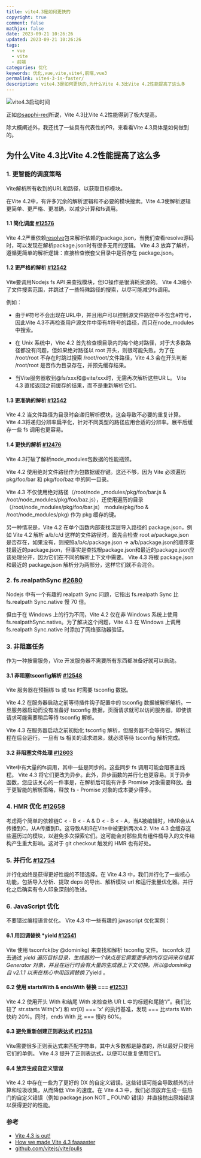 ```yaml
---
title: vite4.3是如何更快的
copyright: true
comment: false
mathjax: false
date: 2023-09-21 10:26:26
updated: 2023-09-21 10:26:26
tags:
  - vue
  - vite
  - 前端
categories: 优化
keywords: 优化,vue,vite,vite4,前端,vue3
permalink: vite4-3-is-faster/
description: vite4.3是如何更快的,为什么Vite 4.3比Vite 4.2性能提高了这么多
---
```

![vite4.3启动时间](https://cdn.zyha.cn/blog/20240410171659.png?x-oss-process=style/blog)

正如[@sapphi-red](https://github.com/sapphi-red/)所说，Vite 4.3比Vite 4.2性能得到了极大提高。

除大概阐述外，我还找了一些具有代表性的PR，来看看Vite 4.3具体是如何做到的。
<!-- more -->
## 为什么Vite 4.3比Vite 4.2性能提高了这么多

### 1. 更智能的调度策略

Vite解析所有收到的URL和路径，以获取目标模块。

在Vite 4.2中，有许多冗余的解析逻辑和不必要的模块搜索。Vite 4.3使解析逻辑更简单、更严格、更准确，以减少计算和fs调用。

#### 1.1 简化调度 [#12576](https://github.com/vitejs/vite/pull/12576)

Vite 4.2严重依赖[resolve](https://www.npmjs.com/package/resolve)包来解析依赖的package.json，当我们查看resolve源码时，可以发现在解析package.json时有很多无用的逻辑。 Vite 4.3 放弃了解析，遵循更简单的解析逻辑：直接检查嵌套父目录中是否存在 package.json。

#### 1.2 更严格的解析 [#12542](https://github.com/vitejs/vite/pull/12542)

Vite要调用Nodejs fs API 来查找模块，但IO操作是很消耗资源的。 Vite 4.3缩小了文件搜索范围，并跳过了一些特殊路径的搜索，以尽可能减少fs调用。

例如：

- 由于#符号不会出现在URL中，并且用户可以控制源文件路径中不包含#符号，因此Vite 4.3不再检查用户源文件中带有#符号的路径，而只在node_modules中搜索。

- 在 Unix 系统中，Vite 4.2 首先检查根目录内的每个绝对路径，对于大多数路径都没有问题，但如果绝对路径以 root 开头，则很可能失败。为了在 /root/root 不存在时跳过搜索 /root/root/文件路径，Vite 4.3 会在开头判断 /root/root 是否作为目录存在，并预先缓存结果。

- 当Vite服务器收到@fs/xxx和@vite/xxx时，无需再次解析这些UR L。 Vite 4.3 直接返回之前缓存的结果，而不是重新解析它们。

#### 1.3 更准确的解析 [#12542](https://github.com/vitejs/vite/pull/12542)

Vite 4.2 当文件路径为目录时会递归解析模块，这会导致不必要的重复计算。 Vite 4.3将递归分辨率扁平化，针对不同类型的路径应用合适的分辨率。展平后缓存一些 fs 调用也更容易。

#### 1.4 更快的解析 [#12476](https://github.com/vitejs/vite/issues/12476)

Vite 4.3打破了解析node_modules包数据的性能瓶颈。

Vite 4.2 使用绝对文件路径作为包数据缓存键。这还不够，因为 Vite 必须遍历 pkg/foo/bar 和 pkg/foo/baz 中的同一目录。

Vite 4.3 不仅使用绝对路径（/root/node _modules/pkg/foo/bar.js & /root/node_modules/pkg/foo/baz.js），还使用遍历的目录（/root/node_modules/pkg/foo/bar.js） module/pkg/foo & /root/node_modules/pkg) 作为 pkg 缓存的键。

另一种情况是，Vite 4.2 在单个函数内部查找深层导入路径的 package.json，例如 Vite 4.2 解析 a/b/c/d 这样的文件路径时，首先会检查 root a/package.json 是否存在，如果没有，则按照a/b/c/package.json -&gt; a/b/package.json的顺序查找最近的package.json，但事实是查找根package.json和最近的package.json应该处理分开，因为它们在不同的解析上下文中需要。 Vite 4.3 将根 package.json 和最近的 package.json 解析分为两部分，这样它们就不会混合。

### 2. fs.realpathSync [#2680](https://github.com/nodejs/node/issues/2680)

Nodejs 中有一个有趣的 realpath Sync 问题，它指出 fs.realpath Sync 比 fs.realpath Sync.native 慢 70 倍。

但由于在 Windows 上的行为不同，Vite 4.2 仅在非 Windows 系统上使用 fs.realpathSync.native。为了解决这个问题，Vite 4.3 在 Windows 上调用 fs.realpath Sync.native 时添加了网络驱动器验证。

### 3. 非阻塞任务

作为一种按需服务，Vite 开发服务器不需要所有东西都准备好就可以启动。

#### 3.1 非阻塞tsconfig解析 [#12548](https://github.com/vitejs/vite/issues/12548)

Vite 服务器在预捆绑 ts 或 tsx 时需要 tsconfig 数据。

Vite 4.2 在服务器启动之前等待插件钩子配置中的 tsconfig 数据被解析解析。一旦服务器启动而没有准备好 tsconfig 数据，页面请求就可以访问服务器，即使该请求可能需要稍后等待 tsconfig 解析。

Vite 4.3 在服务器启动之前初始化 tsconfig 解析，但服务器不会等待它。解析过程在后台运行。一旦有 ts 相关的请求进来，就必须等待 tsconfig 解析完成。

#### 3.2 非阻塞文件处理 [#12603](https://github.com/vitejs/vite/issues/12603)

Vite中有大量的fs调用，其中一些是同步的。这些同步 fs 调用可能会阻塞主线程。 Vite 4.3 将它们更改为异步。此外，异步函数的并行化也更容易。关于异步函数，您应该关心的一件事是，在解析后可能有许多 Promise 对象需要释放。由于更智能的解析策略，释放 fs - Promise 对象的成本要少得多。

### 4. HMR 优化 [#12658](https://github.com/vitejs/vite/issues/12658)

考虑两个简单的依赖链C < - B < - A & D < - B < - A，当A被编辑时，HMR会从A传播到C，从A传播到D。这导致A和B在Vite中被更新两次4.2.
Vite 4.3 会缓存这些遍历过的模块，以避免多次探索它们。这可能会对那些具有组件桶导入的文件结构产生重大影响。这对于 git checkout 触发的 HMR 也有好处。

### 5. 并行化 [#12754](https://github.com/vitejs/vite/issues/12754)

并行化始终是获得更好性能的不错选择。在 Vite 4.3 中，我们并行化了一些核心功能，包括导入分析、提取 deps 的导出、解析模块 url 和运行批量优化器。并行化之后确实有令人印象深刻的改进。

### 6. JavaScript 优化

不要错过编程语言优化。 Vite 4.3 中一些有趣的 javascript 优化案例：

#### 6.1 用回调替换 *yield [#12541](https://github.com/vitejs/vite/issues/12541)

Vite 使用 tsconfck(by @dominikg) 来查找和解析 tsconfig 文件。 tsconfck 过去通过 *yield 遍历目标目录，生成器的一个缺点是它需要更多的内存空间来存储其 Generator 对象，并且在运行时会有大量的生成器上下文切换。所以@dominikg 自 v2.1.1 以来在核心中用回调替换了*yield 。

#### 6.2 使用 startsWith & endsWith 替换 === [#12531](https://github.com/vitejs/vite/issues/12531)

Vite 4.2 使用开头 With 和结尾 With 来检查热 UR L 中的标题和尾随“/”。我们比较了 str.starts With('x') 和 str[0] === 'x' 的执行基准，发现 === 比starts With 快约 20%。同时，ends With 比 === 慢约 60%。

#### 6.3 避免重新创建正则表达式 [#12518](https://github.com/vitejs/vite/issues/12518)

Vite需要很多正则表达式来匹配字符串，其中大多数都是静态的，所以最好只使用它们的单例。 Vite 4.3 提升了正则表达式，以便可以重复使用它们。

#### 6.4 放弃生成自定义错误

Vite 4.2 中存在一些为了更好的 DX 的自定义错误。这些错误可能会导致额外的计算和垃圾收集，从而降低 Vite 的速度。在 Vite 4.3 中，我们必须放弃生成一些热门的自定义错误（例如 package.json NOT _ FOUND 错误）并直接抛出原始错误以获得更好的性能。

### 参考

- [Vite 4.3 is out!](https://vitejs.dev/blog/announcing-vite4-3.html)
- [How we made Vite 4.3 faaaaster](https://sun0day.github.io/blog/vite/why-vite4_3-is-faster.html#smarter-resolve-strategy)
- [github.com/vitejs/vite/pulls](https://github.com/vitejs/vite/blob/v4.4.9/packages/vite/CHANGELOG.md#430-2023-04-20)
